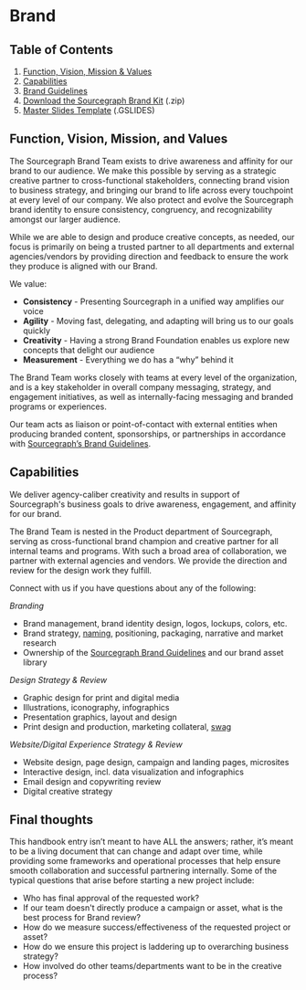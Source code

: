 # Brand

## Table of Contents

1. [Function, Vision, Mission & Values](#function-vision-mission-and-values)
2. [Capabilities](#capabilities)
3. [Brand Guidelines](brand_guidelines/index.md)
4. [Download the Sourcegraph Brand Kit](https://f.hubspotusercontent20.net/hubfs/2762526/Brand%20assets/Sourcegraph%20Brand%20Kit%202.2%20-%20May%202021.zip) (.zip)
5. [Master Slides Template](https://docs.google.com/presentation/d/18ovKYtoPhYV93rITNXEKZ2z5jlT9PSuXeJV3a8XlWuc/edit#slide=id.gd3ef0c1bfc_0_105) (.GSLIDES)

## Function, Vision, Mission, and Values

The Sourcegraph Brand Team exists to drive awareness and affinity for our brand to our audience. We make this possible by serving as a strategic creative partner to cross-functional stakeholders, connecting brand vision to business strategy, and bringing our brand to life across every touchpoint at every level of our company. We also protect and evolve the Sourcegraph brand identity to ensure consistency, congruency, and recognizability amongst our larger audience.

While we are able to design and produce creative concepts, as needed, our focus is primarily on being a trusted partner to all departments and external agencies/vendors by providing direction and feedback to ensure the work they produce is aligned with our Brand.

We value: <br>

- **Consistency** - Presenting Sourcegraph in a unified way amplifies our voice <br>
- **Agility** - Moving fast, delegating, and adapting will bring us to our goals quickly <br>
- **Creativity** - Having a strong Brand Foundation enables us explore new concepts that delight our audience <br>
- **Measurement** - Everything we do has a “why” behind it <br>

The Brand Team works closely with teams at every level of the organization, and is a key stakeholder in overall company messaging, strategy, and engagement initiatives, as well as internally-facing messaging and branded programs or experiences.

Our team acts as liaison or point-of-contact with external entities when producing branded content, sponsorships, or partnerships in accordance with [Sourcegraph’s Brand Guidelines](brand_guidelines/index.md).

## Capabilities

We deliver agency-caliber creativity and results in support of Sourcegraph's business goals to drive awareness, engagement, and affinity for our brand.

The Brand Team is nested in the Product department of Sourcegraph, serving as cross-functional brand champion and creative partner for all internal teams and programs. With such a broad area of collaboration, we partner with external agencies and vendors. We provide the direction and review for the design work they fulfill.

Connect with us if you have questions about any of the following:

_Branding_

- Brand management, brand identity design, logos, lockups, colors, etc.
- Brand strategy, [naming](../product-marketing/naming_guide.md), positioning, packaging, narrative and market research
- Ownership of the [Sourcegraph Brand Guidelines](brand_guidelines/index.md) and our brand asset library

_Design Strategy & Review_

- Graphic design for print and digital media
- Illustrations, iconography, infographics
- Presentation graphics, layout and design
- Print design and production, marketing collateral, [swag](../swag.md)

_Website/Digital Experience Strategy & Review_

- Website design, page design, campaign and landing pages, microsites
- Interactive design, incl. data visualization and infographics
- Email design and copywriting review
- Digital creative strategy

## Final thoughts

This handbook entry isn’t meant to have ALL the answers; rather, it’s meant to be a living document that can change and adapt over time, while providing some frameworks and operational processes that help ensure smooth collaboration and successful partnering internally. Some of the typical questions that arise before starting a new project include:

- Who has final approval of the requested work?
- If our team doesn't directly produce a campaign or asset, what is the best process for Brand review?
- How do we measure success/effectiveness of the requested project or asset?
- How do we ensure this project is laddering up to overarching business strategy?
- How involved do other teams/departments want to be in the creative process?
